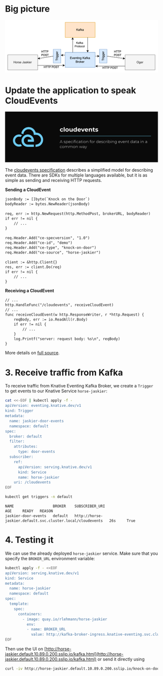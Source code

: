 # Big picture

![Eventing Architecture](./images/eventing-architecture.png)


# Update the application to speak CloudEvents

![CloudEvents](./images/cloudevents.png)

The [cloudevents specification](https://github.com/cloudevents/spec) describes a simplified model for describing event data. 
There are SDKs for multiple languages available, but it is as simple as sending and receiving HTTP requests.

**Sending a CloudEvent**
```golang
jsonBody := []byte(`Knock on the Door`)
bodyReader := bytes.NewReader(jsonBody)

req, err := http.NewRequest(http.MethodPost, brokerURL, bodyReader)
if err != nil {
	// ...
}

req.Header.Add("ce-specversion", "1.0")
req.Header.Add("ce-id", "demo")
req.Header.Add("ce-type", "knock-on-door")
req.Header.Add("ce-source", "horse-jaskier")

client := &http.Client{}
res, err := client.Do(req)
if err != nil {
	// ...
}
```

**Receiving a CloudEvent**
```golang
// ...
http.HandleFunc("/cloudevents", receiveCloudEvent)
// ...
func receiveCloudEvent(w http.ResponseWriter, r *http.Request) {
	reqBody, err := io.ReadAll(r.Body)
	if err != nil {
		// ...
	}
	log.Printf("server: request body: %s\n", reqBody)
}
```

More details on [full source](./horse-jaskier/main.go).


# 3. Receive traffic from Kafka

To receive traffic from Knative Eventing Kafka Broker, we create a `Trigger` to get events to our Knative Service `horse-jaskier`:

```bash
cat <<-EOF | kubectl apply -f -
apiVersion: eventing.knative.dev/v1
kind: Trigger
metadata:
  name: jaskier-door-events
  namespace: default
spec:
  broker: default
  filter:
    attributes:
      type: door-events
  subscriber:
    ref:
      apiVersion: serving.knative.dev/v1
      kind: Service
      name: horse-jaskier
    uri: /cloudevents
EOF
```

```bash
kubectl get triggers -n default
```

```text
NAME                  BROKER    SUBSCRIBER_URI                                               AGE     READY   REASON
jaskier-door-events   default   http://horse-jaskier.default.svc.cluster.local/cloudevents   26s     True    
```

# 4. Testing it

We can use the already deployed `horse-jaskier` service. Make sure that you specify the `BROKER_URL` environment variable:

```bash
kubectl apply -f - <<EOF
apiVersion: serving.knative.dev/v1
kind: Service
metadata:
  name: horse-jaskier
  namespace: default
spec:
  template:
    spec:
      containers:
        - image: quay.io/rlehmann/horse-jaskier
          env:
          - name: BROKER_URL
            value: http://kafka-broker-ingress.knative-eventing.svc.cluster.local/default/default    
EOF
```

Then use the UI on [http://horse-jaskier.default.10.89.0.200.sslip.io/kafka.html](http://horse-jaskier.default.10.89.0.200.sslip.io/kafka.html) or send it directly using

```bash
curl -iv http://horse-jaskier.default.10.89.0.200.sslip.io/knock-on-door
```
